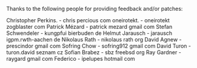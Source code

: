 Thanks to the following people for providing feedback and/or patches:

Christopher Perkins.         - chris <at> percious <dot> com
oneirotekt.                  - oneirotekt <at> zogblaster <dot> com
Patrick Mézard              - patrick <dot> mezard <at> gmail <dot> com
Stefan Schwendeler          - kungpfui <at> bierbuden <dot> de
Helmut Jarausch             - jarausch <at> igpm.rwth-aachen <dot> de
Nikolaus Rath               - nikolaus <at> rath <dot> org
David Agnew                 - prescindor <at> gmail <dot> com
Sofring Chow                - sofring912 <at> gmail <dot> com
David Turon                 - turon.david <at> seznam <dot> cz
Sofian Brabez               - sbz <at> freebsd <dot> org
Ray Gardner                 - raygard <at> gmail <dot> com
Federico                    - ipelupes <at> hotmail <dot> com
